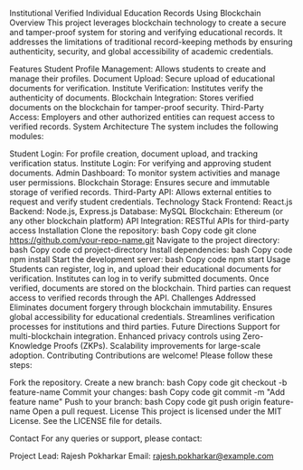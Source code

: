 Institutional Verified Individual Education Records Using Blockchain
Overview
This project leverages blockchain technology to create a secure and tamper-proof system for storing and verifying educational records. It addresses the limitations of traditional record-keeping methods by ensuring authenticity, security, and global accessibility of academic credentials.

Features
Student Profile Management: Allows students to create and manage their profiles.
Document Upload: Secure upload of educational documents for verification.
Institute Verification: Institutes verify the authenticity of documents.
Blockchain Integration: Stores verified documents on the blockchain for tamper-proof security.
Third-Party Access: Employers and other authorized entities can request access to verified records.
System Architecture
The system includes the following modules:

Student Login: For profile creation, document upload, and tracking verification status.
Institute Login: For verifying and approving student documents.
Admin Dashboard: To monitor system activities and manage user permissions.
Blockchain Storage: Ensures secure and immutable storage of verified records.
Third-Party API: Allows external entities to request and verify student credentials.
Technology Stack
Frontend: React.js
Backend: Node.js, Express.js
Database: MySQL
Blockchain: Ethereum (or any other blockchain platform)
API Integration: RESTful APIs for third-party access
Installation
Clone the repository:
bash
Copy code
git clone https://github.com/your-repo-name.git
Navigate to the project directory:
bash
Copy code
cd project-directory
Install dependencies:
bash
Copy code
npm install
Start the development server:
bash
Copy code
npm start
Usage
Students can register, log in, and upload their educational documents for verification.
Institutes can log in to verify submitted documents.
Once verified, documents are stored on the blockchain.
Third parties can request access to verified records through the API.
Challenges Addressed
Eliminates document forgery through blockchain immutability.
Ensures global accessibility for educational credentials.
Streamlines verification processes for institutions and third parties.
Future Directions
Support for multi-blockchain integration.
Enhanced privacy controls using Zero-Knowledge Proofs (ZKPs).
Scalability improvements for large-scale adoption.
Contributing
Contributions are welcome! Please follow these steps:

Fork the repository.
Create a new branch:
bash
Copy code
git checkout -b feature-name
Commit your changes:
bash
Copy code
git commit -m "Add feature name"
Push to your branch:
bash
Copy code
git push origin feature-name
Open a pull request.
License
This project is licensed under the MIT License. See the LICENSE file for details.

Contact
For any queries or support, please contact:

Project Lead: Rajesh Pokharkar
Email: rajesh.pokharkar@example.com
